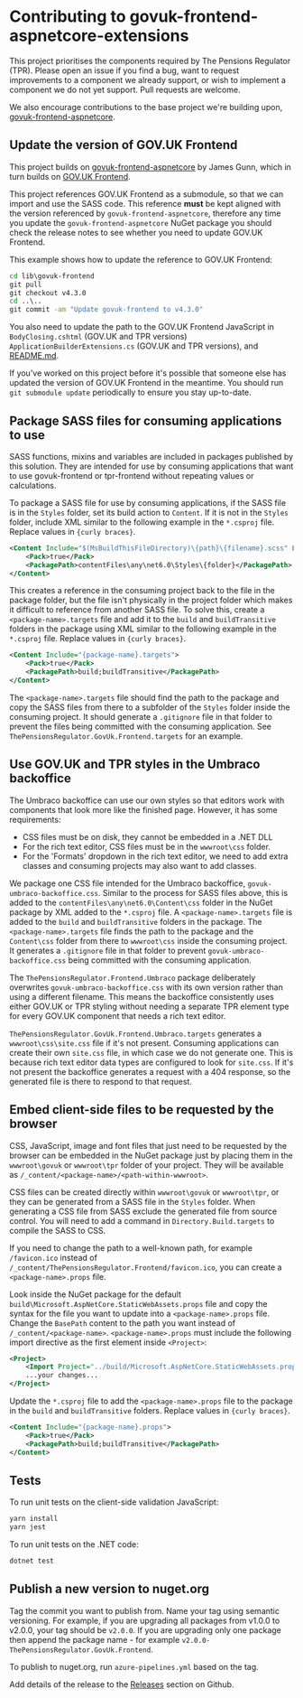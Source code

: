 # Contributing to govuk-frontend-aspnetcore-extensions

This project prioritises the components required by The Pensions Regulator (TPR). Please open an issue if you find a bug, want to request improvements to a component we already support, or wish to implement a component we do not yet support. Pull requests are welcome.

We also encourage contributions to the base project we're building upon, [govuk-frontend-aspnetcore](https://github.com/gunndabad/govuk-frontend-aspnetcore).

## Update the version of GOV.UK Frontend

This project builds on [govuk-frontend-aspnetcore](https://github.com/gunndabad/govuk-frontend-aspnetcore) by James Gunn, which in turn builds on [GOV.UK Frontend](https://github.com/alphagov/govuk-frontend).

This project references GOV.UK Frontend as a submodule, so that we can import and use the SASS code. This reference **must** be kept aligned with the version referenced by `govuk-frontend-aspnetcore`, therefore any time you update the `govuk-frontend-aspnetcore` NuGet package you should check the release notes to see whether you need to update GOV.UK Frontend.

This example shows how to update the reference to GOV.UK Frontend:

```cmd
cd lib\govuk-frontend
git pull
git checkout v4.3.0
cd ..\..
git commit -am "Update govuk-frontend to v4.3.0"
```

You also need to update the path to the GOV.UK Frontend JavaScript in `BodyClosing.cshtml` (GOV.UK and TPR versions) `ApplicationBuilderExtensions.cs` (GOV.UK and TPR versions), and [README.md](README.md).

If you've worked on this project before it's possible that someone else has updated the version of GOV.UK Frontend in the meantime. You should run `git submodule update` periodically to ensure you stay up-to-date.

## Package SASS files for consuming applications to use

SASS functions, mixins and variables are included in packages published by this solution. They are intended for use by consuming applications that want to use govuk-frontend or tpr-frontend without repeating values or calculations.

To package a SASS file for use by consuming applications, if the SASS file is in the `Styles` folder, set its build action to `Content`. If it is not in the `Styles` folder, include XML similar to the following example in the `*.csproj` file. Replace values in `{curly braces}`.

```xml
<Content Include="$(MsBuildThisFileDirectory)\{path}\{filename}.scss" Link="$(MsBuildThisFileDirectory)">
    <Pack>true</Pack>
    <PackagePath>contentFiles\any\net6.0\Styles\{folder}</PackagePath>
</Content>
```

This creates a reference in the consuming project back to the file in the package folder, but the file isn't physically in the project folder which makes it difficult to reference from another SASS file. To solve this, create a `<package-name>.targets` file and add it to the `build` and `buildTransitive` folders in the package using XML similar to the following example in the `*.csproj` file. Replace values in `{curly braces}`.

```xml
<Content Include="{package-name}.targets">
    <Pack>true</Pack>
    <PackagePath>build;buildTransitive</PackagePath>
</Content>
```

The `<package-name>.targets` file should find the path to the package and copy the SASS files from there to a subfolder of the `Styles` folder inside the consuming project. It should generate a `.gitignore` file in that folder to prevent the files being committed with the consuming application. See `ThePensionsRegulator.GovUk.Frontend.targets` for an example.

## Use GOV.UK and TPR styles in the Umbraco backoffice

The Umbraco backoffice can use our own styles so that editors work with components that look more like the finished page. However, it has some requirements:

- CSS files must be on disk, they cannot be embedded in a .NET DLL
- For the rich text editor, CSS files must be in the `wwwroot\css` folder.
- For the 'Formats' dropdown in the rich text editor, we need to add extra classes and consuming projects may also want to add classes.

We package one CSS file intended for the Umbraco backoffice, `govuk-umbraco-backoffice.css`. Similar to the process for SASS files above, this is added to the `contentFiles\any\net6.0\Content\css` folder in the NuGet package by XML added to the `*.csproj` file. A `<package-name>.targets` file is added to the `build` and `buildTransitive` folders in the package. The `<package-name>.targets` file finds the path to the package and the `Content\css` folder from there to `wwwroot\css` inside the consuming project. It generates a `.gitignore` file in that folder to prevent `govuk-umbraco-backoffice.css` being committed with the consuming application.

The `ThePensionsRegulator.Frontend.Umbraco` package deliberately overwrites `govuk-umbraco-backoffice.css` with its own version rather than using a different filename. This means the backoffice consistently uses either GOV.UK or TPR styling without needing a separate TPR element type for every GOV.UK component that needs a rich text editor.

`ThePensionsRegulator.GovUk.Frontend.Umbraco.targets` generates a `wwwroot\css\site.css` file if it's not present. Consuming applications can create their own `site.css` file, in which case we do not generate one. This is because rich text editor data types are configured to look for `site.css`. If it's not present the backoffice generates a request with a 404 response, so the generated file is there to respond to that request.

## Embed client-side files to be requested by the browser

CSS, JavaScript, image and font files that just need to be requested by the browser can be embedded in the NuGet package just by placing them in the `wwwroot\govuk` or `wwwroot\tpr` folder of your project. They will be available as `/_content/<package-name>/<path-within-wwwroot>`.

CSS files can be created directly within `wwwroot\govuk` or `wwwroot\tpr`, or they can be generated from a SASS file in the `Styles` folder. When generating a CSS file from SASS exclude the generated file from source control. You will need to add a command in `Directory.Build.targets` to compile the SASS to CSS.

If you need to change the path to a well-known path, for example `/favicon.ico` instead of `/_content/ThePensionsRegulator.Frontend/favicon.ico`, you can create a `<package-name>.props` file.

Look inside the NuGet package for the default `build\Microsoft.AspNetCore.StaticWebAssets.props` file and copy the syntax for the file you want to update into a `<package-name>.props` file. Change the `BasePath` content to the path you want instead of `/_content/<package-name>`. `<package-name>.props` must include the following import directive as the first element inside `<Project>`:

```xml
<Project>
    <Import Project="../build/Microsoft.AspNetCore.StaticWebAssets.props" />
    ...your changes...
</Project>
```

Update the `*.csproj` file to add the `<package-name>.props` file to the package in the `build` and `buildTransitive` folders. Replace values in `{curly braces}`.

```xml
<Content Include="{package-name}.props">
    <Pack>true</Pack>
    <PackagePath>build;buildTransitive</PackagePath>
</Content>
```
## Tests

To run unit tests on the client-side validation JavaScript:

```cmd
yarn install
yarn jest
```

To run unit tests on the .NET code:

```cmd
dotnet test
```

## Publish a new version to nuget.org

Tag the commit you want to publish from. Name your tag using semantic versioning. For example, if you are upgrading all packages from v1.0.0 to v2.0.0, your tag should be `v2.0.0`. If you are upgrading only one package then append the package name - for example `v2.0.0-ThePensionsRegulator.GovUk.Frontend`.

To publish to nuget.org, run `azure-pipelines.yml` based on the tag.

Add details of the release to the [Releases](https://github.com/thepensionsregulator/govuk-frontend-aspnetcore-extensions/releases) section on Github.
